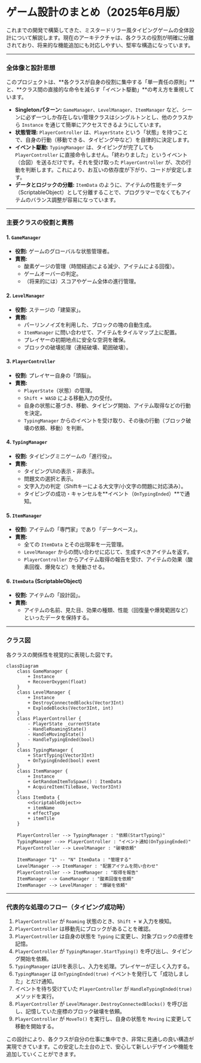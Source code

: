 # ゲーム設計のまとめ（2025年6月版）

これまでの開発で構築してきた、ミスタードリラー風タイピングゲームの全体設計について解説します。現在のアーキテクチャは、各クラスの役割が明確に分離されており、将来的な機能追加にも対応しやすい、堅牢な構造になっています。

---

### 全体像と設計思想

このプロジェクトは、**各クラスが自身の役割に集中する「単一責任の原則」**と、**クラス間の直接的な命令を減らす「イベント駆動」**の考え方を重視しています。

- **Singletonパターン:** `GameManager`、`LevelManager`、`ItemManager` など、シーンに必ず一つしか存在しない管理クラスはシングルトンとし、他のクラスから `Instance` を通じて簡単にアクセスできるようにしています。
- **状態管理:** `PlayerController` は、`PlayerState` という「状態」を持つことで、自身の行動（移動できる、タイピング中など）を自律的に決定します。
- **イベント駆動:** `TypingManager` は、タイピングが完了しても `PlayerController` に直接命令しません。「終わりました」というイベント（合図）を送るだけです。それを受け取った `PlayerController` が、次の行動を判断します。これにより、お互いの依存度が下がり、コードが安定します。
- **データとロジックの分離:** `ItemData` のように、アイテムの性能をデータ（ScriptableObject）として分離することで、プログラマーでなくてもアイテムのバランス調整が容易になっています。

---

### 主要クラスの役割と責務

#### 1. `GameManager`
- **役割:** ゲームのグローバルな状態管理者。
- **責務:**
  - 酸素ゲージの管理（時間経過による減少、アイテムによる回復）。
  - ゲームオーバーの判定。
  - （将来的には）スコアやゲーム全体の進行管理。

#### 2. `LevelManager`
- **役割:** ステージの「建築家」。
- **責務:**
  - パーリンノイズを利用した、ブロックの塊の自動生成。
  - `ItemManager` に問い合わせて、アイテムをタイルマップ上に配置。
  - プレイヤーの初期地点に安全な空洞を確保。
  - ブロックの破壊処理（連結破壊、範囲破壊）。

#### 3. `PlayerController`
- **役割:** プレイヤー自身の「頭脳」。
- **責務:**
  - `PlayerState`（状態）の管理。
  - `Shift + WASD` による移動入力の受付。
  - 自身の状態に基づき、移動、タイピング開始、アイテム取得などの行動を決定。
  - `TypingManager` からのイベントを受け取り、その後の行動（ブロック破壊の依頼、移動）を判断。

#### 4. `TypingManager`
- **役割:** タイピングミニゲームの「進行役」。
- **責務:**
  - タイピングUIの表示・非表示。
  - 問題文の選択と表示。
  - 文字入力の判定（Shiftキーによる大文字/小文字の問題に対応済み）。
  - タイピングの成功・キャンセルを**イベント（`OnTypingEnded`）**で通知。

#### 5. `ItemManager`
- **役割:** アイテムの「専門家」であり「データベース」。
- **責務:**
  - 全ての `ItemData` とその出現率を一元管理。
  - `LevelManager` からの問い合わせに応じて、生成すべきアイテムを返す。
  - `PlayerController` からアイテム取得の報告を受け、アイテムの効果（酸素回復、爆発など）を発動させる。

#### 6. `ItemData` (ScriptableObject)
- **役割:** アイテムの「設計図」。
- **責務:**
  - アイテムの名前、見た目、効果の種類、性能（回復量や爆発範囲など）といったデータを保持する。

---

### クラス図

各クラスの関係性を視覚的に表現した図です。

```mermaid
classDiagram
    class GameManager {
        + Instance
        + RecoverOxygen(float)
    }
    class LevelManager {
        + Instance
        + DestroyConnectedBlocks(Vector3Int)
        + ExplodeBlocks(Vector3Int, int)
    }
    class PlayerController {
        - PlayerState _currentState
        - HandleRoamingState()
        - HandleMovingState()
        - HandleTypingEnded(bool)
    }
    class TypingManager {
        + StartTyping(Vector3Int)
        + OnTypingEnded(bool) event
    }
    class ItemManager {
        + Instance
        + GetRandomItemToSpawn() : ItemData
        + AcquireItem(TileBase, Vector3Int)
    }
    class ItemData {
        <<ScriptableObject>>
        + itemName
        + effectType
        + itemTile
    }

    PlayerController --> TypingManager : "依頼(StartTyping)"
    TypingManager -->> PlayerController : "イベント通知(OnTypingEnded)"
    PlayerController --> LevelManager : "破壊依頼"

    ItemManager "1" -- "N" ItemData : "管理する"
    LevelManager --> ItemManager : "配置アイテムを問い合わせ"
    PlayerController --> ItemManager : "取得を報告"
    ItemManager --> GameManager : "酸素回復を依頼"
    ItemManager --> LevelManager : "爆破を依頼"
```

---

### 代表的な処理のフロー（タイピング成功時）

1. `PlayerController` が `Roaming` 状態のとき、`Shift + W` 入力を検知。
2. `PlayerController` は移動先にブロックがあることを確認。
3. `PlayerController` は自身の状態を `Typing` に変更し、対象ブロックの座標を記憶。
4. `PlayerController` が `TypingManager.StartTyping()` を呼び出し、タイピング開始を依頼。
5. `TypingManager` はUIを表示し、入力を処理。プレイヤーが正しく入力する。
6. `TypingManager` は `OnTypingEnded(true)` イベントを発行して「成功しました」とだけ通知。
7. イベントを待ち受けていた `PlayerController` が `HandleTypingEnded(true)` メソッドを実行。
8. `PlayerController` が `LevelManager.DestroyConnectedBlocks()` を呼び出し、記憶していた座標のブロック破壊を依頼。
9. `PlayerController` が `MoveTo()` を実行し、自身の状態を `Moving` に変更して移動を開始する。

この設計により、各クラスが自分の仕事に集中でき、非常に見通しの良い構造が実現できています。この安定した土台の上で、安心して新しいデザインや機能を追加していくことができます。
